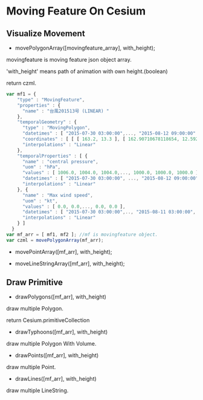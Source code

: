 # Moving Feature On Cesium

## Visualize Movement

* movePolygonArray([movingfeature_array], with_height);

movingfeature is moving feature json object array.

'with_height' means path of animation with own height.(boolean)

return czml.

```js
var mf1 = {
    "type" : "MovingFeature",
    "properties" : {
      "name" : "台風201513号 (LINEAR) "
    },
    "temporalGeometry" : {
      "type" : "MovingPolygon",
      "datetimes" : [ "2015-07-30 03:00:00",..., "2015-08-12 09:00:00" ],
      "coordinates" : [ [ [ 163.2, 13.3 ], [ 162.90710678118654, 12.592893218813453 ], ..., [ 123.7, 33.3 ], [ 124.57867965644036, 35.42132034355964 ], [ 126.7, 36.3 ], [ 128.82132034355965, 35.42132034355964 ], [ 129.7, 33.3 ] ] ],
      "interpolations" : "Linear"
    },
    "temporalProperties" : [ {
      "name" : "central pressure",
      "uom" : "hPa",
      "values" : [ 1006.0, 1004.0, 1004.0,..., 1000.0, 1000.0, 1000.0 ],
      "datetimes" : [ "2015-07-30 03:00:00", ..., "2015-08-12 09:00:00" ],
      "interpolations" : "Linear"
    }, {
      "name" : "Max wind speed",
      "uom" : "kt",
      "values" : [ 0.0, 0.0,..., 0.0, 0.0 ],
      "datetimes" : [ "2015-07-30 03:00:00",.., "2015-08-11 03:00:00", "2015-08-11 09:00:00", "2015-08-11 15:00:00", "2015-08-11 21:00:00", "2015-08-12 03:00:00", "2015-08-12 09:00:00" ],
      "interpolations" : "Linear"
    } ]
  }
var mf_arr = [ mf1, mf2 ]; //mf is movingfeature object.
var czml = movePolygonArray(mf_arr);
```

* movePointArray([mf_arr], with_height);

* moveLineStringArray([mf_arr], with_height);

## Draw Primitive

* drawPolygons([mf_arr], with_height) 

draw multiple Polygon.

return Cesium.primitiveCollection

* drawTyphoons([mf_arr], with_height)

draw multiple Polygon With Volume.

* drawPoints([mf_arr], with_height)

draw multiple Point.

* drawLines([mf_arr], with_height)

draw multiple LineString.
